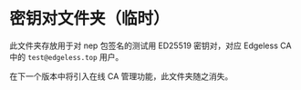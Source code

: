 # 密钥对文件夹（临时）

此文件夹存放用于对 nep 包签名的测试用 ED25519 密钥对，对应 Edgeless CA 中的 `test@edgeless.top` 用户。

在下一个版本中将引入在线 CA 管理功能，此文件夹随之消失。
